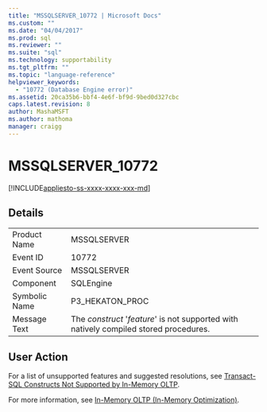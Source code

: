 ```yaml
---
title: "MSSQLSERVER_10772 | Microsoft Docs"
ms.custom: ""
ms.date: "04/04/2017"
ms.prod: sql
ms.reviewer: ""
ms.suite: "sql"
ms.technology: supportability
ms.tgt_pltfrm: ""
ms.topic: "language-reference"
helpviewer_keywords: 
  - "10772 (Database Engine error)"
ms.assetid: 20ca35b6-bbf4-4e6f-bf9d-9bed0d327cbc
caps.latest.revision: 8
author: MashaMSFT
ms.author: mathoma
manager: craigg
---
```

# MSSQLSERVER_10772
[!INCLUDE[appliesto-ss-xxxx-xxxx-xxx-md](../../includes/appliesto-ss-xxxx-xxxx-xxx-md.md)]
  
## Details  
  
|||  
|-|-|  
|Product Name|MSSQLSERVER|  
|Event ID|10772|  
|Event Source|MSSQLSERVER|  
|Component|SQLEngine|  
|Symbolic Name|P3_HEKATON_PROC|  
|Message Text|The *construct* '*feature*' is not supported with natively compiled stored procedures.|  
  
## User Action  
For a list of unsupported features and suggested resolutions, see [Transact-SQL Constructs Not Supported by In-Memory OLTP](~/relational-databases/in-memory-oltp/transact-sql-constructs-not-supported-by-in-memory-oltp.md).  
  
For more information, see [In-Memory OLTP &#40;In-Memory Optimization&#41;](~/relational-databases/in-memory-oltp/in-memory-oltp-in-memory-optimization.md).  
  
